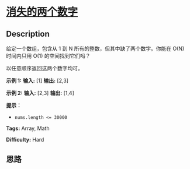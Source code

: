# [消失的两个数字][title]

## Description

给定一个数组，包含从 1 到 N 所有的整数，但其中缺了两个数字。你能在 O(N) 时间内只用 O(1) 的空间找到它们吗？

以任意顺序返回这两个数字均可。

**示例 1:**
            **输入:** [1]    **输出:** [2,3]

**示例 2:**
            **输入:** [2,3]    **输出:** [1,4]

**提示：**

  * `nums.length <= 30000`


**Tags:** Array, Math

**Difficulty:** Hard

## 思路

[title]: https://leetcode-cn.com/problems/missing-two-lcci
